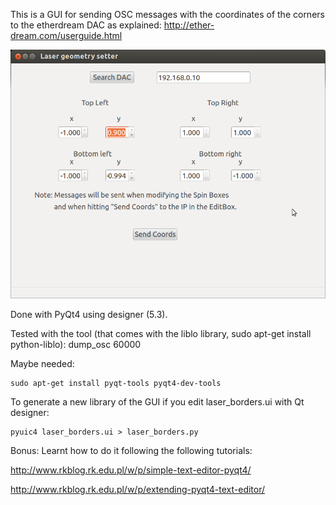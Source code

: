 This is a GUI for sending OSC messages with the coordinates of the corners to the
etherdream DAC as explained: http://ether-dream.com/userguide.html

![GUI screenshot](https://raw.githubusercontent.com/awesomebytes/etherdream_tools/master/laser_geom_tool/GUI_screenshot.png "GUI PyQt4 screenshot")

Done with PyQt4 using designer (5.3).

Tested with the tool (that comes with the liblo library, sudo apt-get install python-liblo):
	dump_osc 60000


Maybe needed:

	sudo apt-get install pyqt-tools pyqt4-dev-tools

To generate a new library of the GUI if you edit laser_borders.ui with Qt designer:

	pyuic4 laser_borders.ui > laser_borders.py

Bonus: Learnt how to do it following the following tutorials:

http://www.rkblog.rk.edu.pl/w/p/simple-text-editor-pyqt4/

http://www.rkblog.rk.edu.pl/w/p/extending-pyqt4-text-editor/
